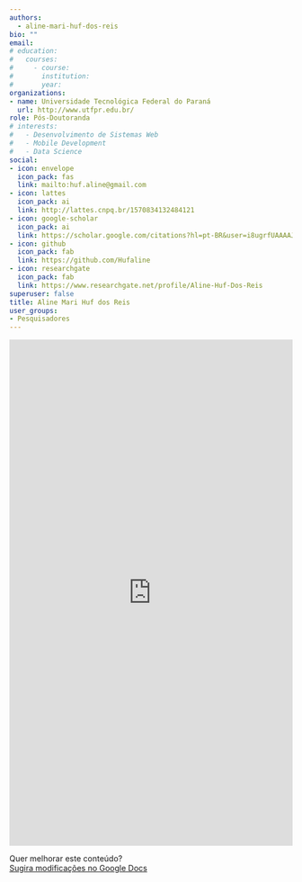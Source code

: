 ```yaml
---
authors:
  - aline-mari-huf-dos-reis
bio: ""
email: 
# education:
#   courses:
#     - course: 
#       institution: 
#       year: 
organizations:
- name: Universidade Tecnológica Federal do Paraná
  url: http://www.utfpr.edu.br/
role: Pós-Doutoranda
# interests:
#   - Desenvolvimento de Sistemas Web
#   - Mobile Development
#   - Data Science
social:
- icon: envelope
  icon_pack: fas
  link: mailto:huf.aline@gmail.com
- icon: lattes
  icon_pack: ai
  link: http://lattes.cnpq.br/1570834132484121
- icon: google-scholar
  icon_pack: ai
  link: https://scholar.google.com/citations?hl=pt-BR&user=i8ugrfUAAAAJ
- icon: github
  icon_pack: fab
  link: https://github.com/Hufaline
- icon: researchgate
  icon_pack: fab
  link: https://www.researchgate.net/profile/Aline-Huf-Dos-Reis
superuser: false
title: Aline Mari Huf dos Reis
user_groups:
- Pesquisadores
---
```


<iframe frameborder="0" style="width: 100%; height: 900px" src="https://docs.google.com/document/d/e/2PACX-1vS1wWJmgVll2Jsw_0_JnZsoddNp41RF2XrFpQPAdnk414NKm7ccCbmZjVn-5-dVEF8S27iXVxeX3tzi/pub?embedded=true"></iframe>

Quer melhorar este conteúdo?<br>
[<i class="fa fa-edit" aria-hidden="true"></i> Sugira modificações no Google Docs][edit]

[edit]: https://docs.google.com/document/d/1nXiceAIj55nVDV8DhQGQNTRfXiijRaAOrDB9zzX8b9U/edit?usp=sharing
